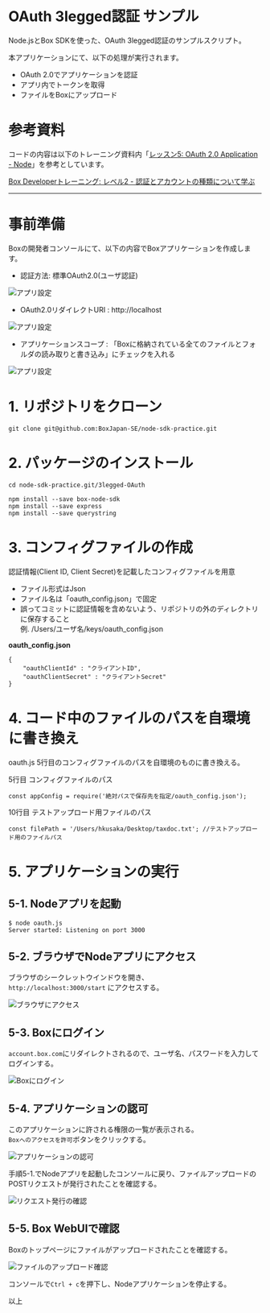 # OAuth 3legged認証 サンプル

Node.jsとBox SDKを使った、OAuth 3legged認証のサンプルスクリプト。  

本アプリケーションにて、以下の処理が実行されます。

* OAuth 2.0でアプリケーションを認証
* アプリ内でトークンを取得
* ファイルをBoxにアップロード



# 参考資料

コードの内容は以下のトレーニング資料内「[レッスン5: OAuth 2.0 Application - Node](https://cloud.box.com/s/sq9xbtkw5bjmd9e7jr615poqc5nujgh8)」を参考としています。

[Box Developerトレーニング: レベル2 - 認証とアカウントの種類について学ぶ](https://community.box.com/t5/ゼロから始めるBox-API/Box-Developerトレーニング-レベル2-認証とアカウントの種類について学ぶ/ta-p/58111)



---

# 事前準備

Boxの開発者コンソールにて、以下の内容でBoxアプリケーションを作成します。

* 認証方法: 標準OAuth2.0(ユーザ認証)

![アプリ設定](./images/Capture_3.png)



* OAuth2.0リダイレクトURI : http://localhost

![アプリ設定](./images/Capture_2.png)

* アプリケーションスコープ : 「Boxに格納されている全てのファイルとフォルダの読み取りと書き込み」にチェックを入れる

![アプリ設定](./images/Capture_4.png)  





# 1. リポジトリをクローン

```
git clone git@github.com:BoxJapan-SE/node-sdk-practice.git
```

# 2. パッケージのインストール
```
cd node-sdk-practice.git/3legged-OAuth

npm install --save box-node-sdk
npm install --save express
npm install --save querystring
```

# 3. コンフィグファイルの作成

認証情報(Client ID, Client Secret)を記載したコンフィグファイルを用意

- ファイル形式はJson
- ファイル名は「oauth_config.json」で固定
- 誤ってコミットに認証情報を含めないよう、リポジトリの外のディレクトリに保存すること  
  例. /Users/ユーザ名/keys/oauth_config.json

**oauth_config.json**
```
{
    "oauthClientId" : "クライアントID",
    "oauthClientSecret" : "クライアントSecret"
}
```

# 4. コード中のファイルのパスを自環境に書き換え

oauth.js 5行目のコンフィグファイルのパスを自環境のものに書き換える。

5行目 コンフィグファイルのパス
```
const appConfig = require('絶対パスで保存先を指定/oauth_config.json');  
```

10行目 テストアップロード用ファイルのパス
```
const filePath = '/Users/hkusaka/Desktop/taxdoc.txt'; //テストアップロード用のファイルパス
```

# 5. アプリケーションの実行

## 5-1. Nodeアプリを起動

```
$ node oauth.js
Server started: Listening on port 3000
```

## 5-2. ブラウザでNodeアプリにアクセス

ブラウザのシークレットウインドウを開き、  
`http://localhost:3000/start` にアクセスする。  

![ブラウザにアクセス](./images/CapturFiles_1.png)  

## 5-3. Boxにログイン

`account.box.com`にリダイレクトされるので、ユーザ名、パスワードを入力してログインする。  

![Boxにログイン](./images/CapturFiles_2.png)  

## 5-4. アプリケーションの認可

このアプリケーションに許される権限の一覧が表示される。  
`Boxへのアクセスを許可`ボタンをクリックする。  

![アプリケーションの認可](./images/CapturFiles_3.png)  

手順5-1.でNodeアプリを起動したコンソールに戻り、ファイルアップロードのPOSTリクエストが発行されたことを確認する。  

![リクエスト発行の確認](./images/CapturFiles_5.png)  

## 5-5. Box WebUIで確認

Boxのトップページにファイルがアップロードされたことを確認する。  

![ファイルのアップロード確認](./images/CapturFiles_4.png)  

コンソールで`Ctrl + c`を押下し、Nodeアプリケーションを停止する。  

以上

